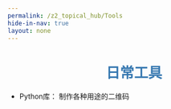 ```yaml
---
permalink: /z2_topical_hub/Tools
hide-in-nav: true
layout: none
---
```

# <center><font color="#3879B1">日常工具</font></center>

- Python库： 制作各种用途的二维码